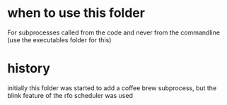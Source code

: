# when to use this folder

For subprocesses called from the code and never from the commandline (use the executables folder for this)

# history

initially this folder was started to add a coffee brew subprocess, but the blink feature of the rfo scheduler was used
